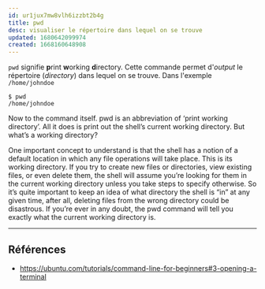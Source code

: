 ```yaml
---
id: ur1jux7mw8vlh6izzbt2b4g
title: pwd
desc: visualiser le répertoire dans lequel on se trouve
updated: 1680642099974
created: 1668160648908
---
```


`pwd` signifie **p**rint **w**orking **d**irectory. Cette commande permet d'*output* le répertoire (*directory*) dans lequel on se trouve. Dans l'exemple `/home/johndoe`

```shell
$ pwd
/home/johndoe
```

Now to the command itself. pwd is an abbreviation of ‘print working directory’. All it does is print out the shell’s current working directory. But what’s a working directory?

One important concept to understand is that the shell has a notion of a default location in which any file operations will take place. This is its working directory. If you try to create new files or directories, view existing files, or even delete them, the shell will assume you’re looking for them in the current working directory unless you take steps to specify otherwise. So it’s quite important to keep an idea of what directory the shell is “in” at any given time, after all, deleting files from the wrong directory could be disastrous. If you’re ever in any doubt, the pwd command will tell you exactly what the current working directory is.

---

## Références

- https://ubuntu.com/tutorials/command-line-for-beginners#3-opening-a-terminal
